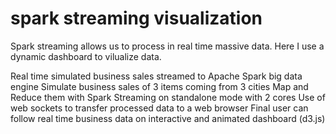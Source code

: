 # spark streaming visualization
Spark streaming allows us to process in real time massive data. Here I use a dynamic dashboard to vilualize data.

Real time simulated business sales streamed to  Apache Spark big data engine
Simulate business sales of 3 items coming from 3 cities 
Map and Reduce them with Spark Streaming on standalone mode with 2 cores
Use of web sockets to transfer processed data to a web browser
Final user can follow real time business data on interactive and animated dashboard (d3.js)
